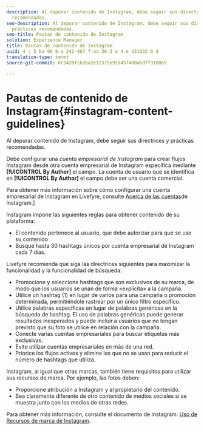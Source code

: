 ```yaml
---
description: Al depurar contenido de Instagram, debe seguir sus directrices y prácticas
  recomendadas.
seo-description: Al depurar contenido de Instagram, debe seguir sus directrices y
  prácticas recomendadas.
seo-title: Pautas de contenido de Instagram
solution: Experience Manager
title: Pautas de contenido de Instagram
uuid: 4 c 5 ba 96 b-a 242-407 f-aa 36-3 a 4 e 431832 b 8
translation-type: tm+mt
source-git-commit: 0c5420fcb3ba2e12375e92d4574d0a6dff310869

---
```



# Pautas de contenido de Instagram{#instagram-content-guidelines}

Al depurar contenido de Instagram, debe seguir sus directrices y prácticas recomendadas.

Debe configurar una *cuenta empresarial de Instagram* para crear flujos Instagram desde otra cuenta empresarial de Instagram específica mediante **[!UICONTROL By Author]** el campo. La cuenta de usuario que se identifica en **[!UICONTROL By Author]** el campo debe ser una cuenta comercial.

Para obtener más información sobre cómo configurar una cuenta empresarial de Instagram en Livefyre, consulte [Acerca de las cuentas](../c-users-creating-accounts-with-studio-access/t-configure-social-accout-instagram/c-about-instagram-accounts.md#c_about_instagram_accounts)de Instagram.]

Instagram impone las siguientes reglas para obtener contenido de su plataforma:

* El contenido pertenece al usuario, que debe autorizar para que se use su contenido
* Busque hasta 30 hashtags únicos por cuenta empresarial de Instagram cada 7 días.

Livefyre recomienda que siga las directrices siguientes para maximizar la funcionalidad y la funcionalidad de búsqueda:

* Promocione y seleccione hashtags que son exclusivos de su marca, de modo que los usuarios se unan de forma «explícita» a la campaña.
* Utilice un hashtag (1) en lugar de varios para una campaña o promoción determinada, permitiéndole rastrear por un único filtro específico.
* Utilice palabras específicas en lugar de palabras genéricas en la búsqueda de hashtag. El uso de palabras genéricas puede generar resultados inesperados y puede incluir a usuarios que no tengan previsto que su foto se utilice en relación con la campaña.
* Conecte varias cuentas empresariales para buscar etiquetas más exclusivas.
* Evite utilizar cuentas empresariales en más de una red.
* Priorice los flujos activos y elimine las que no se usan para reducir el número de hashtags que utiliza.

Instagram, al igual que otras marcas, también tiene requisitos para utilizar sus recursos de marca. Por ejemplo, las fotos deben:

* Proporcione atribución a Instagram y al propietario del contenido.
* Sea claramente diferente de otro contenido de medios sociales si se muestra junto con los medios de otras redes.

Para obtener más información, consulte el documento de Instagram: [Uso de Recursos de marca de Instagram](https://help.instagram.com/304689166306603).
